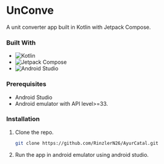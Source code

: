 # UnConve
A unit converter app built in Kotlin with Jetpack Compose.

### Built With

* ![Kotlin](https://img.shields.io/badge/Kotlin-7F52FF?style=for-the-badge&logo=kotlin)
* ![Jetpack Compose](https://img.shields.io/badge/Jetpack%20Compose-4285F4?style=for-the-badge&logo=jetpackcompose)
* ![Android Studio](https://img.shields.io/badge/Android%20Studio-3DDC84?style=for-the-badge&logo=androidstudio)


### Prerequisites

* Android Studio
* Android emulator with API level>=33.

### Installation

1. Clone the repo.
   
   ```sh
   git clone https://github.com/RinzlerN26/AyurCatal.git
   ```
   
2. Run the app in android emulator using android studio.
   









